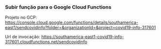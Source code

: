 ### Subir função para o Google Cloud Functions

Projeto no GCP: https://console.cloud.google.com/functions/details/southamerica-east1/sendcovidinfo?folder=&organizationId=&project=covid19-info-317601

Url de invocação: https://southamerica-east1-covid19-info-317601.cloudfunctions.net/sendcovidinfo